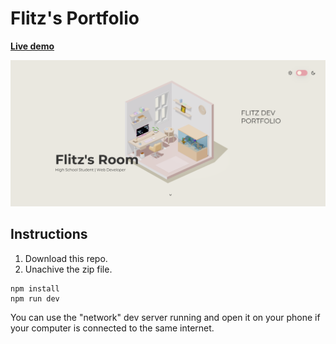 # Flitz's Portfolio

**[Live demo](http://flitzdev.vercel.app/)**


![Home page screenshot](public/social/screenshot.png?raw=true "Home page screenshot")

## Instructions

1. Download this repo.
2. Unachive the zip file.

```
npm install
npm run dev
```

You can use the "network" dev server running and open it on your phone if your computer is connected to the same internet.
